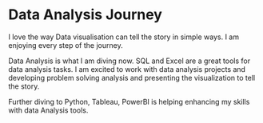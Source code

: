 # Data Analysis Journey

I love the way Data visualisation can tell the story in simple ways. I am enjoying every step of the journey. 

Data Analysis is what I am diving now. SQL and Excel are a great tools for data analysis tasks. I am excited to work with data analysis projects and developing problem solving analysis and presenting the visualization to tell the story.

Further diving to Python, Tableau, PowerBI is helping enhancing my skills with data Analysis tools. 
